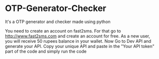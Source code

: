# OTP-Generator-Checker
It's a OTP generator and checker made using python


You need to create an account on fast2sms. For that go to http://www.fast2sms.com and create an account for free.
As a new user, you will receive 50 rupees balance in your wallet. Now Go to Dev API and generate your API. Copy your unique API and paste in the "Your API token" part of the code and simply run the code

